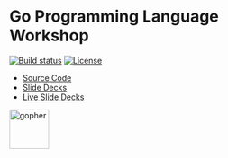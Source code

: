 # Go Programming Language Workshop

[![Build status](https://img.shields.io/travis/rfinochi/golang-workshop-decks?style=plastic)](https://travis-ci.org/rfinochi/golang-workshop-decks)
[![License](https://img.shields.io/github/license/rfinochi/golang-workshop-decks?style=plastic)](https://opensource.org/licenses/mit-license.php)

* [Source Code](https://github.com/rfinochi/golang-workshop-src)
* [Slide Decks](https://github.com/rfinochi/golang-workshop-decks/tree/master/content)
* [Live Slide Decks](https://shockbyte-go-workshop.appspot.com)

<img src="https://blog.golang.org/gopher/gopher.png" alt="gopher" width="70"/>